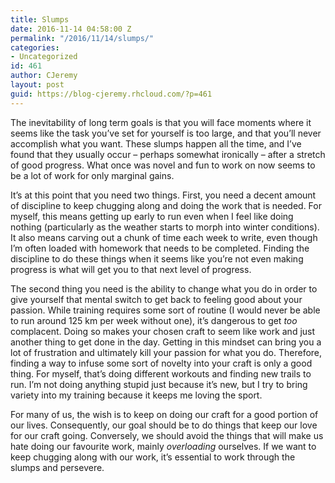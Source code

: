 ```yaml
---
title: Slumps
date: 2016-11-14 04:58:00 Z
permalink: "/2016/11/14/slumps/"
categories:
- Uncategorized
id: 461
author: CJeremy
layout: post
guid: https://blog-cjeremy.rhcloud.com/?p=461
---
```


The inevitability of long term goals is that you will face moments where it seems like the task you&#8217;ve set for yourself is too large, and that you&#8217;ll never accomplish what you want. These slumps happen all the time, and I&#8217;ve found that they usually occur &#8211; perhaps somewhat ironically &#8211; after a stretch of good progress. What once was novel and fun to work on now seems to be a lot of work for only marginal gains.

It&#8217;s at this point that you need two things. First, you need a decent amount of discipline to keep chugging along and doing the work that is needed. For myself, this means getting up early to run even when I feel like doing nothing (particularly as the weather starts to morph into winter conditions). It also means carving out a chunk of time each week to write, even though I&#8217;m often loaded with homework that needs to be completed. Finding the discipline to do these things when it seems like you&#8217;re not even making progress is what will get you to that next level of progress.

The second thing you need is the ability to change what you do in order to give yourself that mental switch to get back to feeling good about your passion. While training requires some sort of routine (I would never be able to run around 125 km per week without one), it&#8217;s dangerous to get _too_ complacent. Doing so makes your chosen craft to seem like work and just another thing to get done in the day. Getting in this mindset can bring you a lot of frustration and ultimately kill your passion for what you do. Therefore, finding a way to infuse some sort of novelty into your craft is only a good thing. For myself, that&#8217;s doing different workouts and finding new trails to run. I&#8217;m not doing anything stupid just because it&#8217;s new, but I try to bring variety into my training because it keeps me loving the sport.

For many of us, the wish is to keep on doing our craft for a good portion of our lives. Consequently, our goal should be to do things that keep our love for our craft going. Conversely, we should avoid the things that will make us hate doing our favourite work, mainly _overloading_ ourselves. If we want to keep chugging along with our work, it&#8217;s essential to work through the slumps and persevere.